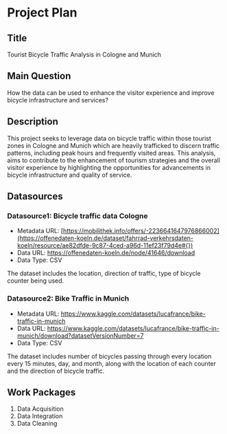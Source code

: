 # Project Plan

## Title
<!-- Give your project a short title. -->
Tourist Bicycle Traffic Analysis in Cologne and Munich

## Main Question

<!-- Think about one main question you want to answer based on the data. -->
How the data can be used to enhance the visitor experience and improve bicycle infrastructure and services?

## Description

<!-- Describe your data science project in max. 200 words. Consider writing about why and how you attempt it. -->
This project seeks to leverage data on bicycle traffic within those tourist zones in Cologne and Munich which are heavily trafficked to discern traffic patterns, including peak hours and frequently visited areas. This analysis, aims to contribute to the enhancement of tourism strategies and the overall visitor experience by highlighting the opportunities for advancements in bicycle infrastructure and quality of service.

## Datasources

<!-- Describe each datasources you plan to use in a section. Use the prefic "DatasourceX" where X is the id of the datasource. -->

### Datasource1: Bicycle traffic data Cologne
* Metadata URL: [https://mobilithek.info/offers/-2236641647976866002](https://offenedaten-koeln.de/dataset/fahrrad-verkehrsdaten-koeln/resource/ae82dfde-9c87-4ced-a96d-11ef23f79d4e#{})
* Data URL: https://offenedaten-koeln.de/node/41646/download
* Data Type: CSV

The dataset includes the location, direction of traffic, type of bicycle counter being used.

### Datasource2: Bike Traffic in Munich
* Metadata URL: https://www.kaggle.com/datasets/lucafrance/bike-traffic-in-munich
* Data URL: https://www.kaggle.com/datasets/lucafrance/bike-traffic-in-munich/download?datasetVersionNumber=7
* Data Type: CSV

The dataset includes number of bicycles passing through every location every 15 minutes, day, and month, along with the location of each counter and the direction of bicycle traffic. 

## Work Packages

<!-- List of work packages ordered sequentially, each pointing to an issue with more details. -->

1. Data Acquisition
2. Data Integration
3. Data Cleaning

[i1]: https://github.com/jvalue/made-template/issues/1
